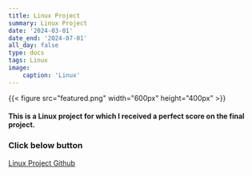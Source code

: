 ```yaml
---
title: Linux Project
summary: Linux Project
date: '2024-03-01'
date_end: '2024-07-01'
all_day: false
type: docs
tags: Linux
image:
    caption: 'Linux'
---
```

{{< figure src="featured.png" width="600px" height="400px" >}}

#### This is a Linux project for which I received a perfect score on the final project.

### Click below button

[Linux Project Github](https://github.com/Coti00/linux_project)
